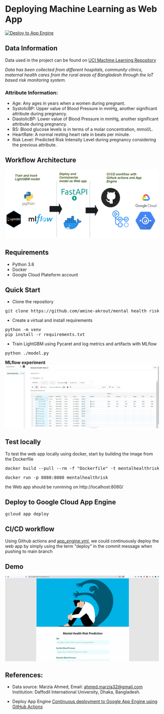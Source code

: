 # Deploying Machine Learning as Web App  
[![Deploy to App Engine](https://github.com/amine-akrout/mental_health_risk/actions/workflows/app_engine.yml/badge.svg)](https://github.com/amine-akrout/mental_health_risk/actions/workflows/app_engine.yml)
## Data Information
Data used in the project can be found on [UCI Machine Learning Repository](https://archive.ics.uci.edu/ml/datasets/Maternal+Health+Risk+Data+Set)

*Data has been collected from different hospitals, community clinics, maternal health cares from the rural areas of Bangladesh through the IoT based risk monitoring system.*

### Attribute Information:

- Age: Any ages in years when a women during pregnant.  
- SystolicBP: Upper value of Blood Pressure in mmHg, another significant attribute during pregnancy.
- DiastolicBP: Lower value of Blood Pressure in mmHg, another significant attribute during pregnancy.
- BS: Blood glucose levels is in terms of a molar concentration, mmol/L.
- HeartRate: A normal resting heart rate in beats per minute.
- Risk Level: Predicted Risk Intensity Level during pregnancy considering the previous attribute.

## Workflow Architecture
![workflow_architecture](./demo/workflow_architecture.png) 

## Requirements
* Python 3.8
* Docker
* Google Cloud Plateform account

## Quick Start
* Clone the repository
<pre>
git clone https://github.com/amine-akrout/mental_health_risk
</pre>
* Create a virtual and install requirements
<pre>
python -m venv
pip install -r requirements.txt
</pre>
* Train LightGBM using Pycaret and log metrics and artifacts with MLflow
<pre>
python ./model.py
</pre>

**MLflow experiment**
![demo_webapp](./demo/mlflow.JPG)  

## Test locally
To test the web app locally using docker, start by building the image from the Dockerfile
<pre>
docker build --pull --rm -f "Dockerfile" -t mentalhealthrisk:latest "."
</pre>

<pre>
docker run -p 8080:8080 mentalhealthrisk
</pre>
the Web app should be runnining on http://localhost:8080/

## Deploy to Google Cloud App Engine


<pre>
gcloud app deploy
</pre>

## CI/CD workflow
Using Github actions and [app_engine.yml](https://github.com/amine-akrout/mental_health_risk/blob/master/.github/workflows/app_engine.yml), we could continuously deploy the web app by simply using the term "deploy" in the commit message when pushing to main branch

## Demo


![demo_webapp](./demo/webapp.gif)  



## References:
* Data source: Marzia Ahmed, Email: ahmed.marzia32@gmail.com
Institution: Daffodil International University, Dhaka, Bangladesh.


* Deploy App Engine [Continuous deployment to Google App Engine using GitHub Actions](https://github.com/google-github-actions/deploy-appengine)
